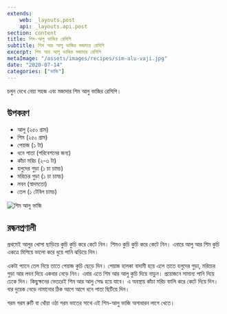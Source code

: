 ```yaml
---
extends:
    web: _layouts.post
    api: _layouts.api.post
section: content
title: শিম-আলু ভাজির রেসিপি
subtitle: শিম আর আলু ভাজির মজাদার রেসিপি
excerpt: শিম আর আলু ভাজির মজাদার রেসিপি
metaImage: "/assets/images/recipes/sim-alu-vaji.jpg"
date: "2020-07-14"
categories: ["ভাজি"]
---
```


চলুন দেখে নেয়া সহজ এবং মজাদার শিম আলু ভাজির রেসিপি।

## উপকরণ

- আলু (২৫০ গ্রাম)
- শিম (২৫০ গ্রাম)
- পেয়াজ (১ টা)
- ধনে পাতা (পরিবেশনের জন্য)
- কাঁচা মরিচ (২-৩ টা)
- হলুদের গুড়া (১ চা চামচ)
- মরিচের গুড়া (১ চা চামচ)
- লবন (স্বাদমতো)
- তেল (১ টেবিল চামচ)

![শিম আলু ভাজি](/assets/images/recipes/sim-alu-vaji.jpg)

## রন্ধনপ্রণালী

প্রথমেই আলুর খোসা ছাড়িয়ে কুচি কুচি করে কেটে নিন। শিমও কুচি কুচি করে কেটে নিন। এবারে আলু আর শিম
কুচি একত্রে মিশিয়ে ভালো করে ধুয়ে পানি ঝড়িয়ে নিন।

একটা প্যানে তেল নিয়ে তাতে পেয়াজ কুচি ছেড়ে দিন। পেয়াজ হালকা বাদামী হয়ে এলে তাতে হলুদের গুড়া, মরিচের গুড়া
আর লবন দিয়ে একবার নেড়ে নিন। এবার এতে শিম আর আলু কুচি দিয়ে নাড়ুন। প্রয়োজনে সামান্য পানি দিয়ে ঢেকে
দিন। কিছুক্ষনের ভেতরেই শিম আর আলু সেদ্ধ হয়ে যাবে। এ অবস্থায় কাঁচা মরিচ ফালি করে কেটে দিয়ে দিন। বার
দুয়েক নেড়ে নামানোর ঠিক আগে আগে ধনে পাতা ছিটিয়ে দিন।

গরম গরম রুটি বা ধোঁয়া ওঠা গরম ভাতের সাথে এই শিম-আলু ভাজি অসাধারন লাগে খেতে।
